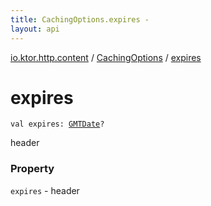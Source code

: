 ```yaml
---
title: CachingOptions.expires - 
layout: api
---
```


<div class='api-docs-breadcrumbs'><a href="../index.html">io.ktor.http.content</a> / <a href="index.html">CachingOptions</a> / <a href="./expires.html">expires</a></div>

# expires

<div class="signature"><code><span class="keyword">val </span><span class="identifier">expires</span><span class="symbol">: </span><a href="../../io.ktor.util.date/-g-m-t-date/index.html"><span class="identifier">GMTDate</span></a><span class="symbol">?</span></code></div>

header

### Property

<code>expires</code> - header
